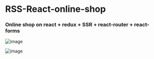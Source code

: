 # RSS-React-online-shop

### Online shop on react + redux + SSR + react-router + react-forms

![image](https://user-images.githubusercontent.com/62261839/230470997-2ede6892-e01d-4e11-a138-12bd2da299c0.png)

![image](https://user-images.githubusercontent.com/62261839/230471217-8c61abb7-b9a6-4bbd-91a5-255365007293.png)
